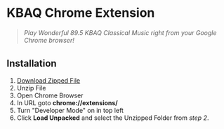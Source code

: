 # KBAQ Chrome Extension
> ###### *Play Wonderful 89.5 KBAQ Classical Music right from your Google Chrome browser!*

## Installation 

 1. [Download Zipped File](https://github.com/rloniello/KBAQ-Chrome-Extension/archive/master.zip)
 2. Unzip File
 3. Open Chrome Browser
 4. In URL goto **chrome://extensions/**
 5. Turn "Developer Mode" on in top left
 6. Click **Load Unpacked** and select the Unzipped Folder from *step 2*.

